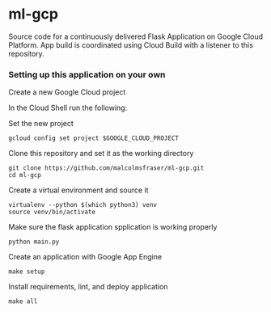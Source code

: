 # ml-gcp
Source code for a continuously delivered Flask Application on Google Cloud Platform. App build is coordinated using Cloud Build with a listener to this repository.

### Setting up this application on your own  

Create a new Google Cloud project

In the Cloud Shell run the following:

Set the new project
```{bash}
gcloud config set project $GOOGLE_CLOUD_PROJECT
```
Clone this repository and set it as the working directory
```{bash}
git clone https://github.com/malcolmsfraser/ml-gcp.git
cd ml-gcp
```
Create a virtual environment and source it
```{bash}
virtualenv --python $(which python3) venv
source venv/bin/activate
```
Make sure the flask application spplication is working properly
```{bash}
python main.py
```
Create an application with Google App Engine
```{bash}
make setup
```
Install requirements, lint, and deploy application
```{bash}
make all
```

